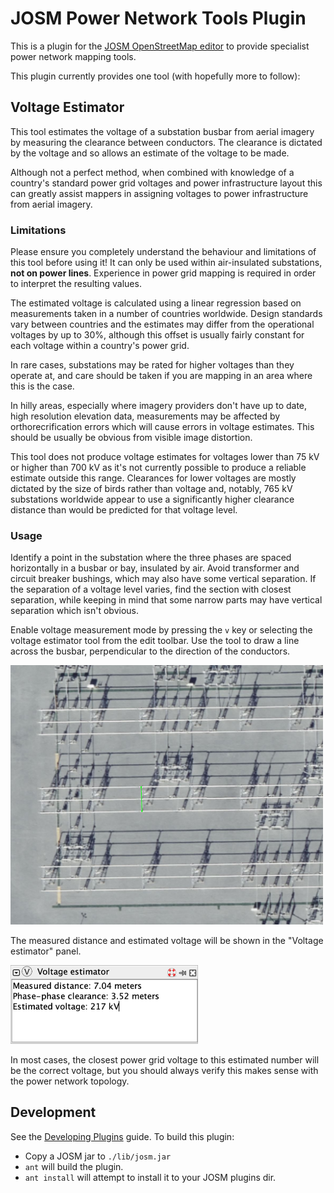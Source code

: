# JOSM Power Network Tools Plugin
This is a plugin for the [JOSM OpenStreetMap editor](https://josm.openstreetmap.de/) to provide
specialist power network mapping tools.

This plugin currently provides one tool (with hopefully more to follow):

## Voltage Estimator
This tool estimates the voltage of a substation busbar from aerial imagery by measuring the
clearance between conductors. The clearance is dictated by the voltage and so allows an estimate
of the voltage to be made.

Although not a perfect method, when combined with knowledge of a country's standard power grid
voltages and power infrastructure layout this can greatly assist mappers in assigning voltages
to power infrastructure from aerial imagery.

### Limitations
Please ensure you completely understand the behaviour and limitations of this tool before using it!
It can only be used within air-insulated substations, **not on power lines**. Experience in power grid
mapping is required in order to interpret the resulting values.

The estimated voltage is calculated using a linear regression based on measurements taken
in a number of countries worldwide. Design standards vary between countries and the estimates may
differ from the operational voltages by up to 30%, although this offset is usually fairly constant
for each voltage within a country's power grid.

In rare cases, substations may be rated for higher voltages than they operate at, and care should
be taken if you are mapping in an area where this is the case.

In hilly areas, especially where imagery providers don't have up to date, high resolution elevation
data, measurements may be affected by orthorecrification errors which will cause errors in voltage
estimates. This should be usually be obvious from visible image distortion.

This tool does not produce voltage estimates for voltages lower than 75 kV or higher than 700 kV as
it's not currently possible to produce a reliable estimate outside this range. Clearances for lower
voltages are mostly dictated by the size of birds rather than voltage and, notably, 765 kV
substations worldwide appear to use a significantly higher clearance distance than would be predicted
for that voltage level.

### Usage
Identify a point in the substation where the three phases are spaced horizontally in a busbar or
bay, insulated by air. Avoid transformer and circuit breaker bushings, which may also have some vertical
separation. If the separation of a voltage level varies, find the section with closest separation,
while keeping in mind that some narrow parts may have vertical separation which isn't obvious.

Enable voltage measurement mode by pressing the `v` key or selecting the voltage estimator tool from
the edit toolbar. Use the tool to draw a line across the busbar, perpendicular to the direction of
the conductors.

<img src="./docs/images/measurement.png" width="500px">

The measured distance and estimated voltage will be shown in the "Voltage estimator" panel.

<img src="./docs/images/panel.png" width="300px">

In most cases, the closest power grid voltage to this estimated number will be the correct voltage,
but you should always verify this makes sense with the power network topology.

## Development

See the [Developing Plugins](https://josm.openstreetmap.de/wiki/DevelopersGuide/DevelopingPlugins) guide.
To build this plugin:

* Copy a JOSM jar to `./lib/josm.jar`
* `ant` will build the plugin.
* `ant install` will attempt to install it to your JOSM plugins dir.